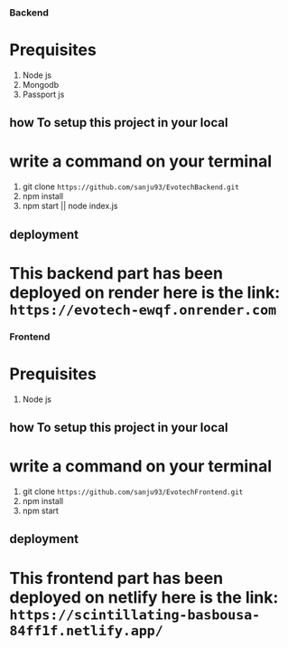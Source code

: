 ### Backend


# Prequisites
1. Node js
2. Mongodb
3. Passport js

## how To setup this project in your local
# write a command on your terminal 

1. git clone `https://github.com/sanju93/EvotechBackend.git`
2. npm install
3. npm start || node index.js

## deployment

# This backend part has been deployed on render here is the link: `https://evotech-ewqf.onrender.com`


### Frontend

# Prequisites
1. Node js


## how To setup this project in your local
# write a command on your terminal 

1. git clone `https://github.com/sanju93/EvotechFrontend.git`
2. npm install
3. npm start


## deployment

# This frontend part has been deployed on netlify here is the link: `https://scintillating-basbousa-84ff1f.netlify.app/`






